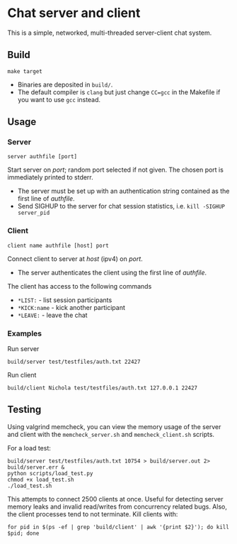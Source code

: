 # Chat server and client
This is a simple, networked, multi-threaded server-client chat system.

## Build
```
make target
```
- Binaries are deposited in `build/`.
- The default compiler is `clang` but just change `CC=gcc` in the Makefile if you want to use `gcc` instead.

## Usage
### Server
```
server authfile [port]
```
Start server on *port*; random port selected if not given. The chosen port is immediately printed to stderr.
- The server must be set up with an authentication string contained as the first line of *authfile*.
- Send SIGHUP to the server for chat session statistics, i.e. `kill -SIGHUP server_pid`

### Client
```
client name authfile [host] port
```
Connect client to server at *host* (ipv4) on *port*.
- The server authenticates the client using the first line of *authfile*.

The client has access to the following commands
- `*LIST:` - list session participants
- `*KICK:name` - kick another participant
- `*LEAVE:` - leave the chat

### Examples
Run server
```
build/server test/testfiles/auth.txt 22427
```

Run client
```
build/client Nichola test/testfiles/auth.txt 127.0.0.1 22427
```

## Testing
Using valgrind memcheck, you can view the memory usage of the server and client with the `memcheck_server.sh` and `memcheck_client.sh` scripts.

For a load test:
```
build/server test/testfiles/auth.txt 10754 > build/server.out 2> build/server.err &
python scripts/load_test.py
chmod +x load_test.sh
./load_test.sh
```
This attempts to connect 2500 clients at once. Useful for detecting server memory leaks and invalid read/writes from concurrency related bugs. Also, the client processes tend to not terminate. Kill clients with:

```
for pid in $(ps -ef | grep 'build/client' | awk '{print $2}'); do kill $pid; done
```
